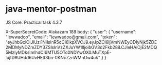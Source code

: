 # java-mentor-postman
JS Core. Practical task 4.3.7

X-SuperSecretCode: Alakazam 188
body: {
    "user": {
        "username": "lewwadoo",
        "email": "lewwadoo@gmail.com",
        "token": "eyJhbGciOiJIUzI1NiIsInR5cCI6IkpXVCJ9.eyJpZCI6IjVmNWEyODIyNjk5ZDE2MDMyNDZmZDY3ZSIsInVzZXJuYW1lIjoibGV3d2Fkb28iLCJleHAiOjE2MDQ5MzIyMDksImlhdCI6MTU5OTc0NDYwOX0.MuTXpE-lujtD9UHdd6UvHElt3bn-0KNcZznWMnDw4uk"
    }
}
